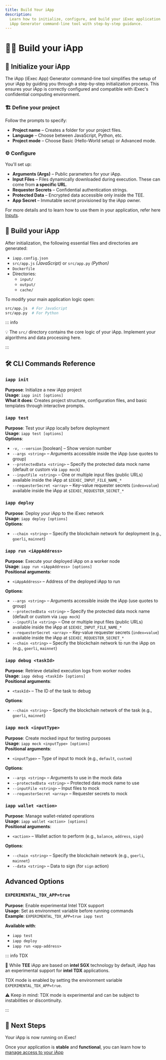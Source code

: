 ```yaml
---
title: Build Your iApp
description:
  Learn how to initialize, configure, and build your iExec application using the
  iApp Generator command-line tool with step-by-step guidance.
---
```


# 🧑‍🏭 Build your iApp

## 🧰 Initialize your iApp

The iApp (iExec App) Generator command-line tool simplifies the setup of your
iApp by guiding you through a step-by-step initialization process. This ensures
your iApp is correctly configured and compatible with iExec's confidential
computing environment.

### 🏗 Define your project

<CLIDemo
  initialCommand="iapp init"
  asciiText="iApp"
  :steps="[
    {
      showAt: 2,
      completeAt: 4,
      question: 'What is your project name? (A folder with this name will be created)',
      answer: 'hello-world',
      showTyping: true,
      isComplete: false
    },
    {
      showAt: 4,
      completeAt: 6,
      question: 'Which language do you want to use?',
      answer: 'JavaScript',
      options: [
        { label: 'JavaScript', selected: true },
        { label: 'Python', selected: false }
      ],
      highlighted: false,
      isComplete: false
    },
    {
      showAt: 6,
      completeAt: 8,
      question: 'What kind of project do you want to init?',
      answer: 'Hello World',
      options: [
        { label: 'Hello World - iapp quick start', selected: true },
        { label: 'advanced', selected: false }
      ],
      highlighted: false,
      isComplete: false
    }
  ]"
  :completionStep="8"
  :completionMessage="'Generating your iApp...'"
  :completionItems="[
    '📁 Created hello-world/',
    '📄 Added package.json',
    '🐳 Added Dockerfile',
    '⚙️ Added iExec configuration'
  ]"
  :successMessage="'Your iApp is ready!'"
/>

Follow the prompts to specify:

- **Project name** – Creates a folder for your project files.
- **Language** – Choose between JavaScript, Python, etc.
- **Project mode** – Choose Basic (Hello-World setup) or Advanced mode.

### ⚙ Configure

You'll set up:

- **Arguments (Args)** – Public parameters for your iApp.
- **Input Files** – Files dynamically downloaded during execution. These can
  come from **a specific URL**.
- **Requester Secrets** – Confidential authentication strings.
- **Protected Data** – Encrypted data accessible only inside the TEE.
- **App Secret** – Immutable secret provisioned by the iApp owner.

For more details and to learn how to use them in your application, refer here
[Inputs](/guides/build-iapp/inputs).

## 🚀 Build your iApp

After initialization, the following essential files and directories are
generated:

- `iapp.config.json`
- `src/app.js` _(JavaScript)_ or `src/app.py` _(Python)_
- `Dockerfile`
- Directories:
  - `input/`
  - `output/`
  - `cache/`

To modify your main application logic open:

```sh
src/app.js  # For JavaScript
src/app.py  # For Python
```

::: info

💡 The `src/` directory contains the core logic of your iApp. Implement your
algorithms and data processing here.

:::

## 🛠️ CLI Commands Reference

### `iapp init`

**Purpose**: Initialize a new iApp project  
**Usage**: `iapp init [options]`  
**What it does**: Creates project structure, configuration files, and basic
templates through interactive prompts.

### `iapp test`

**Purpose**: Test your iApp locally before deployment  
**Usage**: `iapp test [options]`  
**Options**:

- `-v, --version` [boolean] – Show version number
- `--args <string>` – Arguments accessible inside the iApp (use quotes to group)
- `--protectedData <string>` – Specify the protected data mock name (default or
  custom via `iapp mock`)
- `--inputFile <string>` – One or multiple input files (public URLs) available
  inside the iApp at `$IEXEC_INPUT_FILE_NAME_*`
- `--requesterSecret <array>` – Key-value requester secrets (`index=value`)
  available inside the iApp at `$IEXEC_REQUESTER_SECRET_*`

### `iapp deploy`

**Purpose**: Deploy your iApp to the iExec network  
**Usage**: `iapp deploy [options]`  
**Options**:

- `--chain <string>` – Specify the blockchain network for deployment (e.g.,
  `goerli`, `mainnet`)

### `iapp run <iAppAddress>`

**Purpose**: Execute your deployed iApp on a worker node  
**Usage**: `iapp run <iAppAddress> [options]`  
**Positional arguments**:

- `<iAppAddress>` – Address of the deployed iApp to run

**Options**:

- `--args <string>` – Arguments accessible inside the iApp (use quotes to group)
- `--protectedData <string>` – Specify the protected data mock name (default or
  custom via `iapp mock`)
- `--inputFile <string>` – One or multiple input files (public URLs) available
  inside the iApp at `$IEXEC_INPUT_FILE_NAME_*`
- `--requesterSecret <array>` – Key-value requester secrets (`index=value`)
  available inside the iApp at `$IEXEC_REQUESTER_SECRET_*`
- `--chain <string>` – Specify the blockchain network to run the iApp on (e.g.,
  `goerli`, `mainnet`)

### `iapp debug <taskId>`

**Purpose**: Retrieve detailed execution logs from worker nodes  
**Usage**: `iapp debug <taskId> [options]`  
**Positional arguments**:

- `<taskId>` – The ID of the task to debug

**Options**:

- `--chain <string>` – Specify the blockchain network of the task (e.g.,
  `goerli`, `mainnet`)

### `iapp mock <inputType>`

**Purpose**: Create mocked input for testing purposes  
**Usage**: `iapp mock <inputType> [options]`  
**Positional arguments**:

- `<inputType>` – Type of input to mock (e.g., `default`, `custom`)

**Options**:

- `--args <string>` – Arguments to use in the mock data
- `--protectedData <string>` – Protected data mock name to use
- `--inputFile <string>` – Input files to mock
- `--requesterSecret <array>` – Requester secrets to mock

### `iapp wallet <action>`

**Purpose**: Manage wallet-related operations  
**Usage**: `iapp wallet <action> [options]`  
**Positional arguments**:

- `<action>` – Wallet action to perform (e.g., `balance`, `address`, `sign`)

**Options**:

- `--chain <string>` – Specify the blockchain network (e.g., `goerli`,
  `mainnet`)
- `--data <string>` – Data to sign (for `sign` action)

## Advanced Options <ChainNotSupportedBadge />

### `EXPERIMENTAL_TDX_APP=true`

**Purpose**: Enable experimental Intel TDX support  
**Usage**: Set as environment variable before running commands  
**Example**: `EXPERIMENTAL_TDX_APP=true iapp test`

**Available with**:

- `iapp test`
- `iapp deploy`
- `iapp run <app-address>`

::: info TDX <ChainNotSupportedBadge />

🧪 While **TEE** iApp are based on **intel SGX** technology by default, iApp has
an experimental support for **intel TDX** applications.

TDX mode is enabled by setting the environment variable
`EXPERIMENTAL_TDX_APP=true`.

⚠️ Keep in mind: TDX mode is experimental and can be subject to instabilities or
discontinuity.

:::

## 🚀 Next Steps

Your iApp is now running on iExec!

Once your application is **stable** and **functional**, you can learn how to
[manage access to your iApp](/guides/build-iapp/manage-access)

<script setup>
import CLIDemo from '@/components/CLIDemo.vue';
import ChainNotSupportedBadge from '@/components/ChainNotSupportedBadge.vue'
</script>
